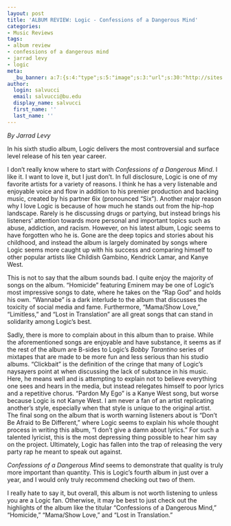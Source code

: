 ```yaml
---
layout: post
title: 'ALBUM REVIEW: Logic - Confessions of a Dangerous Mind'
categories:
- Music Reviews
tags:
- album review
- confessions of a dangerous mind
- jarrad levy
- logic
meta:
  _bu_banner: a:7:{s:4:"type";s:5:"image";s:3:"url";s:30:"http://sites.bu.edu/wtbu/files/2019/05/Logic.jpeg";s:3:"alt";s:0:"";s:7:"post_id";s:4:"4716";s:4:"html";s:0:"";s:8:"position";s:12:"contentWidth";s:7:"caption";s:0:"";}
author:
  login: salvucci
  email: salvucci@bu.edu
  display_name: salvucci
  first_name: ''
  last_name: ''
---
```

_By Jarrad Levy_

In his sixth studio album, Logic delivers the most controversial and surface level release of his ten year career.

I don’t really know where to start with _Confessions of a Dangerous Mind_. I like it. I want to love it, but I just don’t. In full disclosure, Logic is one of my favorite artists for a variety of reasons. I think he has a very listenable and enjoyable voice and flow in addition to his premier production and backing music, created by his partner 6ix (pronounced “Six”). Another major reason why I love Logic is because of how much he stands out from the hip-hop landscape. Rarely is he discussing drugs or partying, but instead brings his listeners’ attention towards more personal and important topics such as abuse, addiction, and racism. However, on his latest album, Logic seems to have forgotten who he is. Gone are the deep topics and stories about his childhood, and instead the album is largely dominated by songs where Logic seems more caught up with his success and comparing himself to other popular artists like Childish Gambino, Kendrick Lamar, and Kanye West.

This is not to say that the album sounds bad. I quite enjoy the majority of songs on the album. “Homicide” featuring Eminem may be one of Logic’s most impressive songs to date, where he takes on the “Rap God” and holds his own. “Wannabe” is a dark interlude to the album that discusses the toxicity of social media and fame. Furthermore, “Mama/Show Love,” “Limitless,” and “Lost in Translation” are all great songs that can stand in solidarity among Logic’s best.

Sadly, there is more to complain about in this album than to praise. While the aforementioned songs are enjoyable and have substance, it seems as if the rest of the album are B-sides to Logic’s _Bobby Tarantino_ series of mixtapes that are made to be more fun and less serious than his studio albums. “Clickbait” is the definition of the cringe that many of Logic’s naysayers point at when discussing the lack of substance in his music. Here, he means well and is attempting to explain not to believe everything one sees and hears in the media, but instead relegates himself to poor lyrics and a repetitive chorus. “Pardon My Ego” is a Kanye West song, but worse because Logic is not Kanye West. I am never a fan of an artist replicating another’s style, especially when that style is unique to the original artist. The final song on the album that is worth warning listeners about is “Don’t Be Afraid to Be Different,” where Logic seems to explain his whole thought process in writing this album, “I don’t give a damn about lyrics.” For such a talented lyricist, this is the most depressing thing possible to hear him say on the project. Ultimately, Logic has fallen into the trap of releasing the very party rap he meant to speak out against.

_Confessions of a Dangerous Mind_ seems to demonstrate that quality is truly more important than quantity. This is Logic’s fourth album in just over a year, and I would only truly recommend checking out two of them.

I really hate to say it, but overall, this album is not worth listening to unless you are a Logic fan. Otherwise, it may be best to just check out the highlights of the album like the titular “Confessions of a Dangerous Mind,” “Homicide,” “Mama/Show Love,” and “Lost in Translation.”